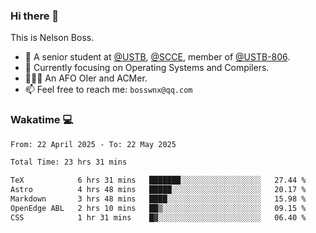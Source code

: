 ### Hi there 👋

<!--
**bosswnx/bosswnx** is a ✨ _special_ ✨ repository because its `README.md` (this file) appears on your GitHub profile.

Here are some ideas to get you started:

- 🔭 I’m currently working on ...
- 🌱 I’m currently learning ...
- 👯 I’m looking to collaborate on ...
- 🤔 I’m looking for help with ...
- 💬 Ask me about ...
- 📫 How to reach me: ...
- 😄 Pronouns: ...
- ⚡ Fun fact: ...
-->

This is Nelson Boss.

- 🏫 A senior student at [@USTB](https://www.ustb.edu.cn/), [@SCCE](https://scce.ustb.edu.cn/), member of [@USTB-806](https://ustb-806.github.io/).
- 🌱 Currently focusing on Operating Systems and Compilers.
- 🧑🏻‍💻 An AFO OIer and ACMer.
- 📫 Feel free to reach me: `bosswnx@qq.com`

### Wakatime 💻

<!--START_SECTION:waka-->

```txt
From: 22 April 2025 - To: 22 May 2025

Total Time: 23 hrs 31 mins

TeX            6 hrs 31 mins   ███████░░░░░░░░░░░░░░░░░░   27.44 %
Astro          4 hrs 48 mins   █████░░░░░░░░░░░░░░░░░░░░   20.17 %
Markdown       3 hrs 48 mins   ████░░░░░░░░░░░░░░░░░░░░░   15.98 %
OpenEdge ABL   2 hrs 10 mins   ██▒░░░░░░░░░░░░░░░░░░░░░░   09.15 %
CSS            1 hr 31 mins    █▓░░░░░░░░░░░░░░░░░░░░░░░   06.40 %
```

<!--END_SECTION:waka-->
